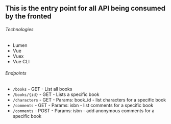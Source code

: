 <h2>This is the entry point for all API being consumed by the fronted</h3>
<h6>Technologies</h6>
<ul>
<li>Lumen</li>
<li>Vue</li>
<li>Vuex</li>
<li>Vue CLI</li>
</ul>

<h6>Endpoints</h6>
<ul>
<li>
<code>/books</code> - GET - List all books
</li>
<li>
<code>/books/{id}</code> - GET - Lists a specific book
</li>
<li>
<code>/characters</code> - GET - Params: book_id - list characters for a specific book
</li>
<li>
<code>/comments</code> - GET - Params: isbn - list comments for a specific book
</li>
<li>
<code>/comments</code> - POST - Params: isbn - add anonymous comments for a specific book
</li>
</ul>
